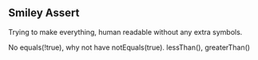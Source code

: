 ## Smiley Assert

Trying to make everything, human readable without any extra symbols.

No equals(!true), why not have notEquals(true). 
lessThan(), greaterThan()